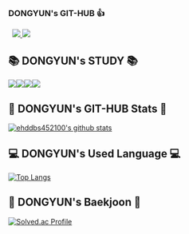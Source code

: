 ### DONGYUN's GIT-HUB 👍
   
<a href="https://velog.io/@ehddbs4521"><img src="https://img.shields.io/badge/BLOG-20C997?style=flat-square&logo=Velog&logoColor=white"/> </a><a href="mailto:kdy452100@gmail.com"><img src="https://img.shields.io/badge/kdy452100@gmail.com-81ecec?style=flat-square&logo=Gmail&logoColor=black"/></a>

## 📚 DONGYUN's STUDY 📚
<img src="https://img.shields.io/badge/Spring-6DB33F?style=flat-square&logo=Spring&logoColor=white"/><img src="https://img.shields.io/badge/Python-3776AB?style=flat-square&logo=Python&logoColor=white"/><a href="https://hits.seeyoufarm.com"><img src="https://hits.seeyoufarm.com/api/count/incr/badge.svg?url=https%3A%2F%2Fgithub.com%2Fgjbae1212%2Fhit-counter&title_bg=%23040404&icon=java.svg&icon_color=%23F6F6F6&title=java&edge_flat=true"/></a><img src="https://img.shields.io/badge/JavaSript-F7DF1E?style=flat-square&logo=JavaSript&logoColor=white"/>

## 📑 DONGYUN's GIT-HUB Stats 📑
[![ehddbs452100's github stats](https://github-readme-stats.vercel.app/api?username=ehddbs4521&show_icons=true&theme=tokyonight)](https://github.com/anuraghazra/github-readme-stats)
<!--   <div align=center>
	
  [![Hits](https://hits.seeyoufarm.com/api/count/incr/badge.svg?url=https%3A%2F%2Fgithub.com%2Fjyk2367)](https://hits.seeyoufarm.com) 
	
  </div> -->

## 💻 DONGYUN's Used Language 💻
[![Top Langs](https://github-readme-stats.vercel.app/api/top-langs/?username=ehddbs4521)](https://github.com/ehddbs4521/github-readme-stats)



## 🧐 DONGYUN's Baekjoon 🧐
[![Solved.ac Profile](http://mazassumnida.wtf/api/v2/generate_badge?boj=ehddbs452100)](https://solved.ac/ehddbs452100)
<!--![mazandi profile](http://mazandi.herokuapp.com/api?handle=jyk2367&theme=warm)-->
  

